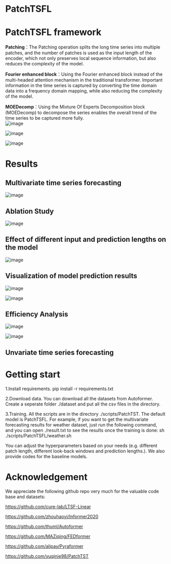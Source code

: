 # PatchTSFL
# PatchTSFL framework
**Patching**：The Patching operation splits the long time series into multiple patches, and the number of patches is used as the input length of the encoder, which not only preserves local sequence information, but also reduces the complexity of the model. 

**Fourier enhanced block**：Using the Fourier enhanced block instead of the multi-headed attention mechanism in the traditional transformer. Important information in the time series is captured by converting the time domain data into a frequency domain mapping, while also reducing the complexity of the model. 

**MOEDecomp**：Using the Mixture Of Experts Decomposition block (MOEDecomp) to decompose the series enables the overall trend of the time series to be captured more fully.   
![image](https://github.com/WESTBROOK-0/PatchTSFL/blob/master/figures/1.png)

![image](https://github.com/WESTBROOK-0/PatchTSFL/blob/master/figures/2.png)

![image](https://github.com/WESTBROOK-0/PatchTSFL/blob/master/figures/3.png)

# Results
## Multivariate time series forecasting  

![image](https://github.com/WESTBROOK-0/PatchTSFL/blob/master/figures/4.png)


## Ablation Study

![image](https://github.com/WESTBROOK-0/PatchTSFL/blob/master/figures/5.png)


## Effect of different input and prediction lengths on the model

![image](https://github.com/WESTBROOK-0/PatchTSFL/blob/master/figures/6.png)


## Visualization of model prediction results  

![image](https://github.com/WESTBROOK-0/PatchTSFL/blob/master/figures/7.png)

![image](https://github.com/WESTBROOK-0/PatchTSFL/blob/master/figures/8.png)  

## Efficiency Analysis  

![image](https://github.com/WESTBROOK-0/PatchTSFL/blob/master/figures/9.png)



![image](https://github.com/WESTBROOK-0/PatchTSFL/blob/master/figures/10.png)


## Unvariate time series forecasting


# Getting start  
1.Install requirements. pip install -r requirements.txt

2.Download data. You can download all the datasets from Autoformer. Create a seperate folder ./dataset and put all the csv files in the directory.

3.Training. All the scripts are in the directory ./scripts/PatchTST. The default model is PatchTSFL. For example, if you want to get the multivariate forecasting results for weather dataset, just run the following command, and you can open ./result.txt to see the results once the training is done: sh ./scripts/PatchTSFL/weather.sh

You can adjust the hyperparameters based on your needs (e.g. different patch length, different look-back windows and prediction lengths.). We also provide codes for the baseline models.

# Acknowledgement  
We appreciate the following github repo very much for the valuable code base and datasets:

https://github.com/cure-lab/LTSF-Linear

https://github.com/zhouhaoyi/Informer2020

https://github.com/thuml/Autoformer

https://github.com/MAZiqing/FEDformer

https://github.com/alipay/Pyraformer

https://github.com/yuqinie98/PatchTST







